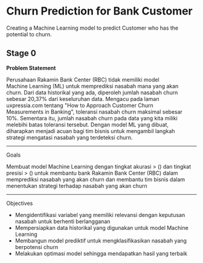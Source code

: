 # Churn Prediction for Bank Customer 
Creating a Machine Learning model to predict Customer who has the potential to churn. 

## Stage 0 
**Problem Statement**

Perusahaan Rakamin Bank Center (RBC) tidak memiliki model <br>
Machine Learning (ML) untuk memprediksi nasabah mana yang akan <br>
churn. Dari data historikal yang ada, diperoleh jumlah nasabah churn <br>
sebesar 20,37% dari keseluruhan data. Mengacu pada laman <br>
uxpressia.com tentang "How to Approach Customer Churn <br>
Measurements in Banking", toleransi nasabah churn maksimal sebesar <br>
10%. Sementara itu, jumlah nasabah churn pada data yang kita miliki <br>
melebihi batas toleransi tersebut. Dengan model ML yang dibuat, <br>
diharapkan menjadi acuan bagi tim bisnis untuk mengambil langkah <br>
strategi mengatasi nasabah yang terdeteksi churn. 

----------
Goals 

Membuat model Machine Learning dengan tingkat akurasi > () dan tingkat presisi > () untuk membantu bank Rakamin Bank Center (RBC) dalam memprediksi nasabah yang akan churn dan membantu tim bisnis dalam menentukan strategi terhadap nasabah yang akan churn

---------
Objectives 

* Mengidentifikasi variabel yang memiliki relevansi dengan keputusan nasabah untuk berhenti berlangganan
* Mempersiapkan data historikal yang digunakan untuk model Machine Learning
* Membangun model prediktif untuk mengklasifikasikan nasabah yang berpotensi churn
* Melakukan optimasi model sehingga mendapatkan hasil yang terbaik

